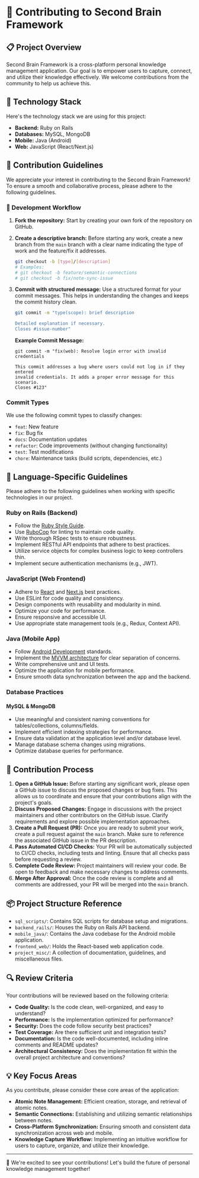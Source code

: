 # 🧠 Contributing to Second Brain Framework

## 📋 Project Overview

Second Brain Framework is a cross-platform personal knowledge management application. Our goal is to empower users to capture, connect, and utilize their knowledge effectively. We welcome contributions from the community to help us achieve this.

## 🔧 Technology Stack

Here's the technology stack we are using for this project:

-   **Backend:** Ruby on Rails
-   **Databases:** MySQL, MongoDB
-   **Mobile:** Java (Android)
-   **Web:** JavaScript (React/Next.js)

## 🤝 Contribution Guidelines

We appreciate your interest in contributing to the Second Brain Framework! To ensure a smooth and collaborative process, please adhere to the following guidelines.

### 🌿 Development Workflow

1.  **Fork the repository:** Start by creating your own fork of the repository on GitHub.
2.  **Create a descriptive branch:** Before starting any work, create a new branch from the `main` branch with a clear name indicating the type of work and the feature/fix it addresses.

    ```bash
    git checkout -b [type]/[description]
    # Examples:
    # git checkout -b feature/semantic-connections
    # git checkout -b fix/note-sync-issue
    ```
3.  **Commit with structured message:** Use a structured format for your commit messages. This helps in understanding the changes and keeps the commit history clean.

    ```bash
    git commit -m "type(scope): brief description

    Detailed explanation if necessary.
    Closes #issue-number"
    ```

    **Example Commit Message:**

    ```
    git commit -m "fix(web): Resolve login error with invalid credentials

    This commit addresses a bug where users could not log in if they entered
    invalid credentials. It adds a proper error message for this scenario.
    Closes #123"
    ```

### Commit Types

We use the following commit types to classify changes:

-   `feat`: New feature
-   `fix`: Bug fix
-   `docs`: Documentation updates
-   `refactor`: Code improvements (without changing functionality)
-   `test`: Test modifications
-   `chore`: Maintenance tasks (build scripts, dependencies, etc.)

## 🎨 Language-Specific Guidelines

Please adhere to the following guidelines when working with specific technologies in our project.

### Ruby on Rails (Backend)

-   Follow the [Ruby Style Guide](https://rubystyle.guide/).
-   Use [RuboCop](https://docs.rubocop.org/) for linting to maintain code quality.
-   Write thorough RSpec tests to ensure robustness.
-   Implement RESTful API endpoints that adhere to best practices.
-   Utilize service objects for complex business logic to keep controllers thin.
-   Implement secure authentication mechanisms (e.g., JWT).

### JavaScript (Web Frontend)

-   Adhere to [React](https://reactjs.org/) and [Next.js](https://nextjs.org/) best practices.
-   Use ESLint for code quality and consistency.
-   Design components with reusability and modularity in mind.
-   Optimize your code for performance.
-   Ensure responsive and accessible UI.
-   Use appropriate state management tools (e.g., Redux, Context API).

### Java (Mobile App)

-   Follow [Android Development](https://developer.android.com/guide) standards.
-   Implement the [MVVM architecture](https://developer.android.com/topic/architecture/mvvm) for clear separation of concerns.
-   Write comprehensive unit and UI tests.
-   Optimize the application for mobile performance.
-   Ensure smooth data synchronization between the app and the backend.

### Database Practices

#### MySQL & MongoDB

-   Use meaningful and consistent naming conventions for tables/collections, columns/fields.
-   Implement efficient indexing strategies for performance.
-   Ensure data validation at the application level and/or database level.
-   Manage database schema changes using migrations.
-   Optimize database queries for performance.

## 🚨 Contribution Process

1.  **Open a GitHub Issue:** Before starting any significant work, please open a GitHub issue to discuss the proposed changes or bug fixes. This allows us to coordinate and ensure that your contributions align with the project's goals.
2.  **Discuss Proposed Changes:** Engage in discussions with the project maintainers and other contributors on the GitHub issue. Clarify requirements and explore possible implementation approaches.
3.  **Create a Pull Request (PR):** Once you are ready to submit your work, create a pull request against the `main` branch. Make sure to reference the associated GitHub issue in the PR description.
4.  **Pass Automated CI/CD Checks:** Your PR will be automatically subjected to CI/CD checks, including tests and linting. Ensure that all checks pass before requesting a review.
5.  **Complete Code Review:** Project maintainers will review your code. Be open to feedback and make necessary changes to address comments.
6.  **Merge After Approval:** Once the code review is complete and all comments are addressed, your PR will be merged into the `main` branch.

## 📦 Project Structure Reference

-   `sql_scripts/`: Contains SQL scripts for database setup and migrations.
-   `backend_rails/`: Houses the Ruby on Rails API backend.
-   `mobile_java/`: Contains the Java codebase for the Android mobile application.
-   `frontend_web/`: Holds the React-based web application code.
-   `project_misc/`: A collection of documentation, guidelines, and miscellaneous files.

## 🔍 Review Criteria

Your contributions will be reviewed based on the following criteria:

-   **Code Quality:** Is the code clean, well-organized, and easy to understand?
-   **Performance:** Is the implementation optimized for performance?
-   **Security:** Does the code follow security best practices?
-   **Test Coverage:** Are there sufficient unit and integration tests?
-   **Documentation:** Is the code well-documented, including inline comments and README updates?
-   **Architectural Consistency:** Does the implementation fit within the overall project architecture and conventions?

## 💡 Key Focus Areas

As you contribute, please consider these core areas of the application:

-   **Atomic Note Management:** Efficient creation, storage, and retrieval of atomic notes.
-   **Semantic Connections:** Establishing and utilizing semantic relationships between notes.
-   **Cross-Platform Synchronization:** Ensuring smooth and consistent data synchronization across web and mobile.
-   **Knowledge Capture Workflow:** Implementing an intuitive workflow for users to capture, organize, and utilize their knowledge.

---

🚀 We're excited to see your contributions! Let's build the future of personal knowledge management together!